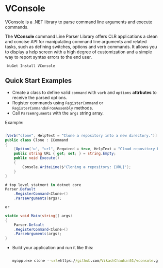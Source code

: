 # VConsole
VConsole is a .NET library to parse command line arguments and execute commands.

The **VConsole** command Line Parser Library offers CLR applications a clean and concise API for manipulating command line arguments and related tasks, such as defining switches, options and verb commands. It allows you to display a help screen with a high degree of customization and a simple way to report syntax errors to the end user.

```
 NuGet Install VConsole
```

## Quick Start Examples
- Create a class to define valid `command` with `varb` and `options` **attrbutes** to receive the parsed options.
- Register commands using `RegisterCommand` or `RegisterCommandsFromAssembly` methods.
- Call `ParseArguments` with the `args` string array.

Example:

``` C#

[Verb("clone", HelpText = "Clone a repository into a new directory.")]
public class Clone : ICommand
{
    [Option('u', "url", Required = true, HelpText = "Cloud repository URL.")]
    public string URL { get; set; } = string.Empty;
    public void Execute()
    {
        Console.WriteLine($"Cloning a repository: {URL}");
    }
}

# top level statment in dotnet core
Parser.Default
    .RegisterCommand<Clone>()
    .ParseArguments(args);

or

static void Main(string[] args)
{
    Parser.Default
    .RegisterCommand<Clone>()
    .ParseArguments(args);
}

```
- Build your application and run it like this:
    ```cmd

    myapp.exe clone --url=https://github.com/VikashChauhan51/vconsole.git

    ```